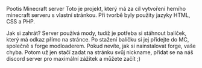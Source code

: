 Pootis Minecraft server
Toto je projekt, který má za cíl vytvoření herního minecraft serveru s vlastní stránkou. Při tvorbě byly použity jazyky HTML, CSS a PHP. 

Jak si zahrát?
Server používá mody, tudíž je potřeba si stáhnout balíček, který má odkaz přímo na stránce. Po stažení balíčku si jej přidejte do MC, společně s forge modloaderem. Pokud nevíte, jak si nainstalovat forge, vaše chyba. Potom už jen stačí zadat na stránku svůj nickname, přidat se na náš discord server pro maximální zážitek a můžete začít ;)

